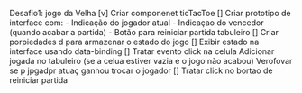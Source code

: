 Desafio1: jogo da Velha
[v] Criar componenet ticTacToe
[] Criar prototipo de interface com: - Indicação do jogador atual - Indicaçao do vencedor (quando acabar a partida) - Botão para reiniciar partida
tabuleiro
[] Criar porpiedades d para armazenar o estado do jogo
[] Exibir estado na interface usando data-binding
[] Tratar evento click na celula
Adicionar jogada no tabuleiro (se a celua estiver vazia e o jogo não acabou)
Verofovar se p jpgadpr atuaç ganhou
trocar o jogador
[] Tratar click no bortao de reiniciar partida

